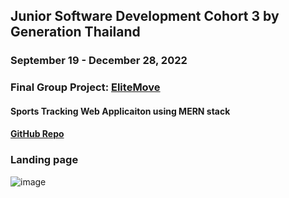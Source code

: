 ## Junior Software Development Cohort 3 by Generation Thailand
### September 19 - December 28, 2022


### Final Group Project: [EliteMove](https://elitemove-ui.vercel.app/)
#### Sports Tracking Web Applicaiton using MERN stack
#### [GitHub Repo](https://github.com/JSD3G6)

### Landing page
![image](https://user-images.githubusercontent.com/114124443/209471934-20b96d54-b937-474f-9f3c-c242befea3aa.png)
